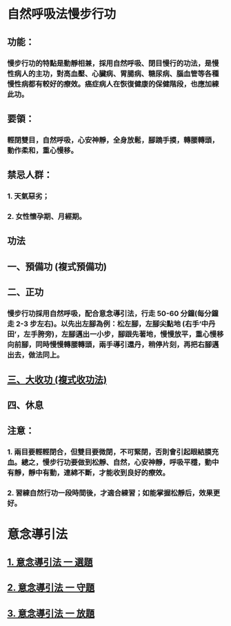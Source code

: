# 自然呼吸法慢步行功

## 功能：
### 慢步行功的特點是動靜相兼，採用自然呼吸、閉目慢行的功法，是慢性病人的主功，對高血壓、心臟病、胃腸病、糖尿病、腦血管等各種慢性病都有較好的療效。癌症病人在恢復健康的保健階段，也應加練此功。

## 要領：
### 輕閉雙目，自然呼吸，心安神靜，全身放鬆，腳蹺手摸，轉腰轉頭，動作柔和，重心慢移。

## 禁忌人群：
### 1. 天氣惡劣；
### 2. 女性懷孕期、月經期。

## 功法
## 一、預備功 (複式預備功)
## 二、正功
### 慢步行功採用自然呼吸，配合意念導引法，行走 50-60 分鐘(每分鐘走 2-3 步左右)。以先出左腳為例：松左腳，左腳尖點地 (右手‘中丹田’，左手胯旁)，左腳邁出一小步，腳跟先著地，慢慢放平，重心慢移向前腳，同時慢慢轉腰轉頭，兩手導引還丹，稍停片刻，再把右腳邁出去，做法同上。
## [三、大收功 (複式收功法)](/大收功.md)
## 四、休息

## 注意：
### 1. 兩目要輕輕閉合，但雙目要微閉，不可緊閉，否則會引起眼結膜充血。總之，慢步行功要做到松靜、自然，心安神靜，呼吸平穩，動中有靜，靜中有動，連綿不斷，才能收到良好的療效。
### 2. 習練自然行功一段時間後，才適合練習；如能掌握松靜后，效果更好。


# 意念導引法
## [1. 意念導引法 一 選題](/選題.md)

## [2. 意念導引法 一 守題](/守題.md)

## [3. 意念導引法 一 放題](/放題.md)
